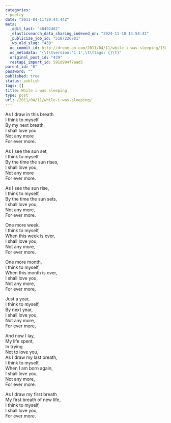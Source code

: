 ```yaml
---
categories:
- poetry
date: "2011-04-11T20:44:44Z"
meta:
  _edit_last: "48492462"
  _elasticsearch_data_sharing_indexed_on: "2024-11-18 14:54:42"
  _publicize_job_id: "5187226781"
  _wp_old_slug: "439"
  oc_commit_id: http://drone-ah.com/2011/04/11/while-i-was-sleeping/1302554686
  oc_metadata: "{\t\tversion:'1.1',\t\ttags: {}\t}"
  original_post_id: "439"
  restapi_import_id: 591d994f7aad5
parent_id: "0"
password: ""
published: true
status: publish
tags: []
title: While i was sleeping
type: post
url: /2011/04/11/while-i-was-sleeping/
---
```


As I draw in this breath\
I think to myself\
By my next breath,\
I shall love you\
Not any more\
For ever more.

As I see the sun set,\
I think to myself\
By the time the sun rises,\
I shall love you,\
Not any more\
For ever more.

As I see the sun rise,\
I think to myself,\
By the time the sun sets,\
I shall love you,\
Not any more,\
For ever more.

One more week,\
I think to myself,\
When this week is over,\
I shall love you,\
Not any more,\
For ever more.

One more month,\
I think to myself,\
When this month is over,\
I shall love you,\
Not any more,\
For ever more,

Just a year,\
I think to myself,\
By next year,\
I shall love you,\
Not any more,\
For ever more,

And now I lay,\
My life spent,\
In trying\
Not to love you,\
As I draw my last breath,\
I think to myself,\
When I am born again,\
I shall love you,\
Not any more,\
For ever more.

As I draw my first breath\
My first breath of new life,\
I think to myself,\
I shall love you,\
For ever more.
